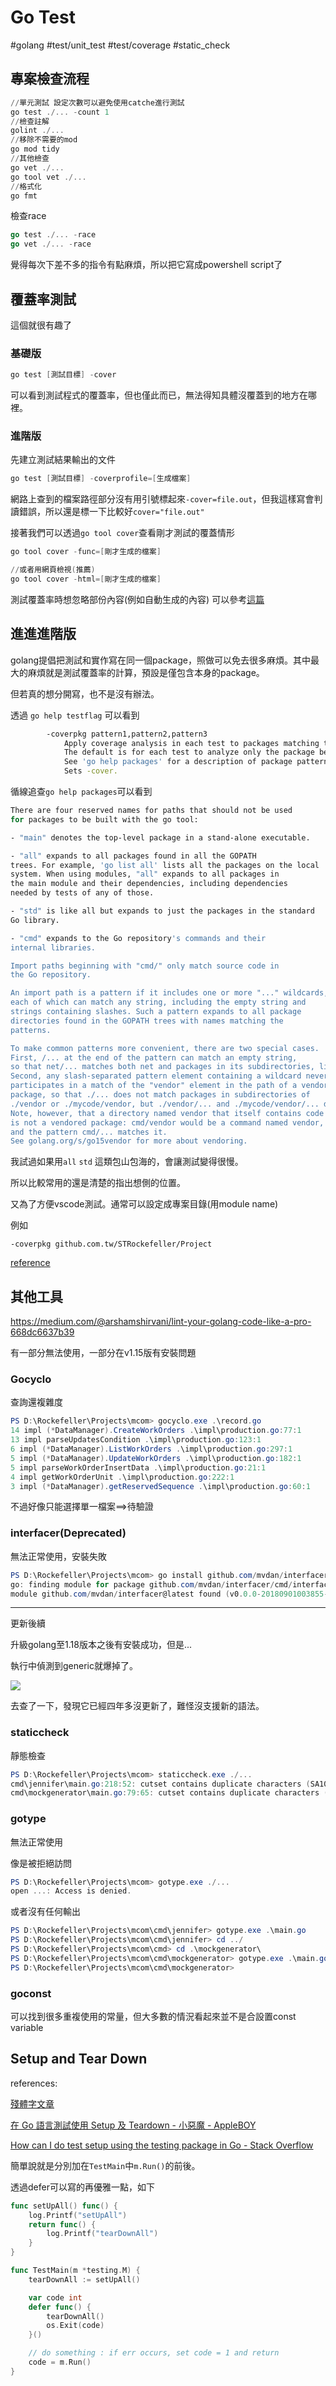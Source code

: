 # Go Test

#golang #test/unit_test #test/coverage #static_check

## 專案檢查流程

```powershell
//單元測試 設定次數可以避免使用catche進行測試
go test ./... -count 1
//檢查註解
golint ./...
//移除不需要的mod
go mod tidy
//其他檢查
go vet ./...
go tool vet ./...
//格式化
go fmt
```

檢查race

```go
go test ./... -race
go vet ./... -race
```

覺得每次下差不多的指令有點麻煩，所以把它寫成powershell script了

## 覆蓋率測試

這個就很有趣了

### 基礎版

```powershell
go test [測試目標] -cover
```

可以看到測試程式的覆蓋率，但也僅此而已，無法得知具體沒覆蓋到的地方在哪裡。

### 進階版

先建立測試結果輸出的文件

```powershell
go test [測試目標] -coverprofile=[生成檔案]
```

網路上查到的檔案路徑部分沒有用引號標起來`-cover=file.out`，但我這樣寫會判讀錯誤，所以還是標一下比較好`cover="file.out"`

接著我們可以透過`go tool cover`查看剛才測試的覆蓋情形

```powershell
go tool cover -func=[剛才生成的檔案]

//或者用網頁檢視(推薦)
go tool cover -html=[剛才生成的檔案]
```

測試覆蓋率時想忽略部份內容(例如自動生成的內容) 可以參考[這篇](https://stackoverflow.com/questions/50065448/how-to-ignore-generated-files-from-go-test-coverage)

## 進進進階版

golang提倡把測試和實作寫在同一個package，照做可以免去很多麻煩。其中最大的麻煩就是測試覆蓋率的計算，預設是僅包含本身的package。

但若真的想分開寫，也不是沒有辦法。

透過 `go help testflag` 可以看到

```bash
        -coverpkg pattern1,pattern2,pattern3
            Apply coverage analysis in each test to packages matching the patterns.
            The default is for each test to analyze only the package being tested.
            See 'go help packages' for a description of package patterns.
            Sets -cover.
```

循線追查`go help packages`可以看到

```bash
There are four reserved names for paths that should not be used
for packages to be built with the go tool:

- "main" denotes the top-level package in a stand-alone executable.

- "all" expands to all packages found in all the GOPATH
trees. For example, 'go list all' lists all the packages on the local
system. When using modules, "all" expands to all packages in
the main module and their dependencies, including dependencies
needed by tests of any of those.

- "std" is like all but expands to just the packages in the standard
Go library.

- "cmd" expands to the Go repository's commands and their
internal libraries.

Import paths beginning with "cmd/" only match source code in
the Go repository.

An import path is a pattern if it includes one or more "..." wildcards,
each of which can match any string, including the empty string and
strings containing slashes. Such a pattern expands to all package
directories found in the GOPATH trees with names matching the
patterns.

To make common patterns more convenient, there are two special cases.
First, /... at the end of the pattern can match an empty string,
so that net/... matches both net and packages in its subdirectories, like net/http.
Second, any slash-separated pattern element containing a wildcard never
participates in a match of the "vendor" element in the path of a vendored
package, so that ./... does not match packages in subdirectories of
./vendor or ./mycode/vendor, but ./vendor/... and ./mycode/vendor/... do.
Note, however, that a directory named vendor that itself contains code
is not a vendored package: cmd/vendor would be a command named vendor,
and the pattern cmd/... matches it.
See golang.org/s/go15vendor for more about vendoring.
```

我試過如果用`all` `std` 這類包山包海的，會讓測試變得很慢。

所以比較常用的還是清楚的指出想側的位置。

又為了方便vscode測試。通常可以設定成專案目錄(用module name)

例如

`-coverpkg github.com.tw/STRockefeller/Project`

[reference](https://www.ory.sh/golang-go-code-coverage-accurate/#the-golang-code-classlanguage-textgo-test--coverpkgcode-flag)

## 其他工具

https://medium.com/@arshamshirvani/lint-your-golang-code-like-a-pro-668dc6637b39

有一部分無法使用，一部分在v1.15版有安裝問題

### **Gocyclo**

查詢還複雜度

```powershell
PS D:\Rockefeller\Projects\mcom> gocyclo.exe .\record.go 
14 impl (*DataManager).CreateWorkOrders .\impl\production.go:77:1
13 impl parseUpdatesCondition .\impl\production.go:123:1
6 impl (*DataManager).ListWorkOrders .\impl\production.go:297:1
5 impl (*DataManager).UpdateWorkOrders .\impl\production.go:182:1
5 impl parseWorkOrderInsertData .\impl\production.go:21:1
4 impl getWorkOrderUnit .\impl\production.go:222:1
3 impl (*DataManager).getReservedSequence .\impl\production.go:60:1
```

不過好像只能選擇單一檔案==>待驗證

### interfacer(Deprecated)

無法正常使用，安裝失敗

```powershell
PS D:\Rockefeller\Projects\mcom> go install github.com/mvdan/interfacer/cmd/interfacer
go: finding module for package github.com/mvdan/interfacer/cmd/interfacer
module github.com/mvdan/interfacer@latest found (v0.0.0-20180901003855-c20040233aed), but does not contain package github.com/mvdan/interfacer/cmd/interfacer
```

---

更新後續

升級golang至1.18版本之後有安裝成功，但是...

執行中偵測到generic就爆掉了。

![](https://i.imgur.com/fwGIn7c.png)

去查了一下，發現它已經四年多沒更新了，難怪沒支援新的語法。



### staticcheck

靜態檢查

```powershell
PS D:\Rockefeller\Projects\mcom> staticcheck.exe ./...
cmd\jennifer\main.go:218:52: cutset contains duplicate characters (SA1024)
cmd\mockgenerator\main.go:79:65: cutset contains duplicate characters (SA1024)
```

### gotype

無法正常使用

像是被拒絕訪問

```powershell
PS D:\Rockefeller\Projects\mcom> gotype.exe ./...
open ...: Access is denied.
```

或者沒有任何輸出

```powershell
PS D:\Rockefeller\Projects\mcom\cmd\jennifer> gotype.exe .\main.go
PS D:\Rockefeller\Projects\mcom\cmd\jennifer> cd ../
PS D:\Rockefeller\Projects\mcom\cmd> cd .\mockgenerator\
PS D:\Rockefeller\Projects\mcom\cmd\mockgenerator> gotype.exe .\main.go
PS D:\Rockefeller\Projects\mcom\cmd\mockgenerator> 
```

### goconst

可以找到很多重複使用的常量，但大多數的情況看起來並不是合設置const variable

## Setup and Tear Down

references:

[殘體字文章](https://www.jianshu.com/p/d0261602dad5)

[在 Go 語言測試使用 Setup 及 Teardown - 小惡魔 - AppleBOY](https://blog.wu-boy.com/2022/07/setup-and-teardown-with-unit-testing-in-golang/)

[How can I do test setup using the testing package in Go - Stack Overflow](https://stackoverflow.com/questions/23729790/how-can-i-do-test-setup-using-the-testing-package-in-go)

簡單說就是分別加在`TestMain`中`m.Run()`的前後。

透過defer可以寫的再優雅一點，如下

```go
func setUpAll() func() {
    log.Printf("setUpAll")
    return func() {
        log.Printf("tearDownAll")
    }
}

func TestMain(m *testing.M) {
    tearDownAll := setUpAll()

    var code int
    defer func() {
        tearDownAll()
        os.Exit(code)
    }()

    // do something : if err occurs, set code = 1 and return
    code = m.Run()
}
```
